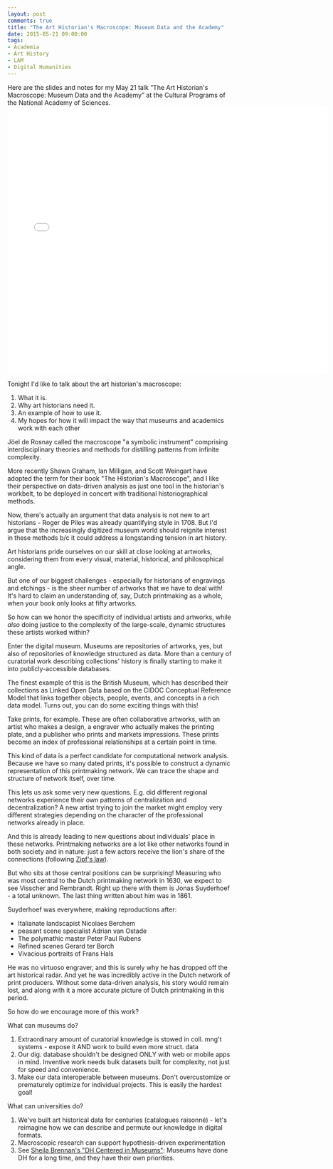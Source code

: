 ```yaml
---
layout: post
comments: true
title: "The Art Historian's Macroscope: Museum Data and the Academy"
date: 2015-05-21 09:00:00
tags:
- Academia
- Art History
- LAM
- Digital Humanities
---
```


<aside>Here are the slides and notes for my May 21 talk “The Art Historian's Macroscope: Museum Data and the Academy” at the Cultural Programs of the National Academy of Sciences.</aside>

<iframe src="//slides.com/matthewlincoln/macroscope/embed?style=light" width="720" height="600" scrolling="no" frameborder="0" webkitallowfullscreen mozallowfullscreen allowfullscreen></iframe>

Tonight I'd like to talk about the art historian's macroscope:

1. What it is.
2. Why art historians need it.
3. An example of how to use it.
4. My hopes for how it will impact the way that museums and academics work with each other

Jöel de Rosnay called the macroscope "a symbolic instrument" comprising interdisciplinary theories and methods for distilling patterns from infinite complexity.

More recently Shawn Graham, Ian Milligan, and Scott Weingart have adopted the term for their book "The Historian's Macroscope", and I like their perspective on data-driven analysis as just one tool in the historian's workbelt, to be deployed in concert with traditional historiographical methods.

Now, there's actually an argument that data analysis is not new to art historians - Roger de Piles was already quantifying style in 1708. But I'd argue that the increasingly digitized museum world should reignite interest in these methods b/c it could address a longstanding tension in art history.

Art historians pride ourselves on our skill at close looking at artworks, considering them from every visual, material, historical, and philosophical angle.

But one of our biggest challenges - especially for historians of engravings and etchings - is the sheer number of artworks that we have to deal with! It's hard to claim an understanding of, say, Dutch printmaking as a whole, when your book only looks at fifty artworks.

So how can we honor the specificity of individual artists and artworks, while *also* doing justice to the complexity of the large-scale, dynamic structures these artists worked within?

Enter the digital museum. Museums are repositories of artworks, yes, but also of repositories of knowledge structured as data. More than a century of curatorial work describing collections' history is finally starting to make it into publicly-accessible databases.

The finest example of this is the British Museum, which has described their collections as Linked Open Data based on the CIDOC Conceptual Reference Model that links together objects, people, events, and concepts in a rich data model.
Turns out, you can do some exciting things with this!

Take prints, for example. These are often collaborative artworks, with an artist who makes a design, a engraver who actually makes the printing plate, and a publisher who prints and markets impressions. These prints become an index of professional relationships at a certain point in time.

This kind of data is a perfect candidate for computational network analysis. Because we have so many dated prints, it's possible to construct a dynamic representation of this printmaking network. We can trace the shape and structure of network itself, over time.

This lets us ask some very new questions. E.g. did different regional networks experience their own patterns of centralization and decentralization? A new artist trying to join the market might employ very different strategies depending on the character of the professional networks already in place.

And this is already leading to new questions about individuals' place in these networks. Printmaking networks are a lot like other networks found in both society and in nature: just a few actors receive the lion's share of the connections (following [Zipf's law](http://en.wikipedia.org/wiki/Zipf%27s_law)).

But who sits at those central positions can be surprising! Measuring who was most central to the Dutch printmaking network in 1630, we expect to see Visscher and Rembrandt. Right up there with them is Jonas Suyderhoef - a total unknown. The last thing written about him was in 1861.

Suyderhoef was everywhere, making reproductions after:

- Italianate landscapist Nicolaes Berchem
- peasant scene specialist Adrian van Ostade
- The polymathic master Peter Paul Rubens
- Refined scenes Gerard ter Borch
- Vivacious portraits of Frans Hals

He was no virtuoso engraver, and this is surely why he has dropped off the art historical radar. And yet he was incredibly active in the Dutch network of print producers. Without some data-driven analysis, his story would remain lost, and along with it a more accurate picture of Dutch printmaking in this period.

So how do we encourage more of this work?

What can museums do?

1. Extraordinary amount of curatorial knowledge is stowed in coll. mng't systems - expose it AND work to build even more struct. data
2. Our dig. database shouldn't be designed ONLY with web or mobile apps in mind. Inventive work needs bulk datasets built for complexity, not just for speed and convenience.
3.  Make our data interoperable between museums. Don't overcustomize or prematurely optimize for individual projects. This is easily the hardest goal!

What can universities do?

1. We've built art historical data for centuries (catalogues raisonné) - let's reimagine how we can describe and permute our knowledge in digital formats.
2. Macroscopic research can support hypothesis-driven experimentation
3. See [Sheila Brennan's "DH Centered in Museums"](http://www.lotfortynine.org/2015/03/dh-centered-in-museums/): Museums have done DH for a long time, and they have their own priorities.



